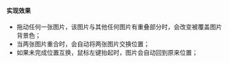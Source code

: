 #### 实现效果
- 拖动任何一张图片，该图片与其他任何图片有重叠部分时，会改变被覆盖图片背景色；
- 当两张图片重合时，会自动将两张图片交换位置；
- 如果未完成位置互换，鼠标左键抬起时，图片会自动回到原来位置；
